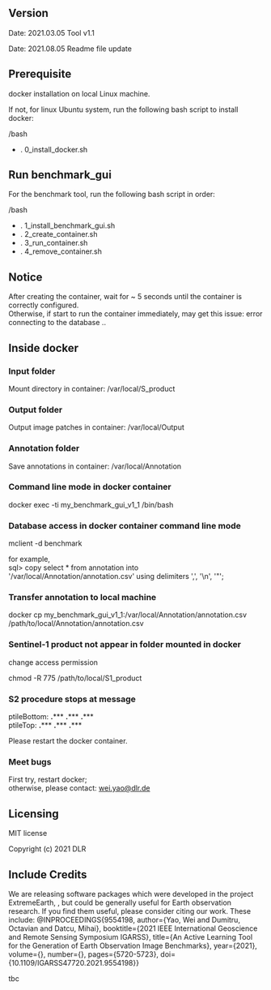 ## Version
Date: 2021.03.05
Tool v1.1

Date: 2021.08.05
Readme file update

##
## Prerequisite

docker installation on local Linux machine.

If not, for linux Ubuntu system, run the following bash script to install docker:

/bash
* . 0_install_docker.sh

##
## Run benchmark_gui

For the benchmark tool, run the following bash script in order:

/bash
* . 1_install_benchmark_gui.sh
* . 2_create_container.sh
* . 3_run_container.sh
* . 4_remove_container.sh

##
## Notice

After creating the container, wait for ~ 5 seconds until the container is correctly configured. <br />
Otherwise, if start to run the container immediately, may get this issue:
	error connecting to the database ..

##
## Inside docker

### Input folder

Mount directory in container:
/var/local/S_product


### Output folder

Output image patches in container:
/var/local/Output


### Annotation folder

Save annotations in container:
/var/local/Annotation

### Command line mode in docker container 

docker exec -ti my_benchmark_gui_v1_1 /bin/bash


### Database access in docker container command line mode

mclient -d benchmark

for example, <br />
sql> copy select * from annotation into '/var/local/Annotation/annotation.csv' using delimiters ',', '\n', '"';


### Transfer annotation to local machine

docker cp my_benchmark_gui_v1_1:/var/local/Annotation/annotation.csv /path/to/local/Annotation/annotation.csv


### Sentinel-1 product not appear in folder mounted in docker
change access permission

chmod -R 775 /path/to/local/S1_product


### S2 procedure stops at message
 ptileBottom: ****.******* ****.******* ****.******* <br />
 ptileTop: ****.******* ****.******* ****.******* 

Please restart the docker container.

### Meet bugs

First try, restart docker; <br />
otherwise, please contact: wei.yao@dlr.de

## Licensing
MIT license

Copyright (c) 2021 DLR

## Include Credits
We are releasing software packages which were developed in the project ExtremeEarth, , but could be generally useful for Earth observation research. If you find them useful, please consider citing our work. These include:
@INPROCEEDINGS{9554198,
  author={Yao, Wei and Dumitru, Octavian and Datcu, Mihai},
  booktitle={2021 IEEE International Geoscience and Remote Sensing Symposium IGARSS}, 
  title={An Active Learning Tool for the Generation of Earth Observation Image Benchmarks}, 
  year={2021},
  volume={},
  number={},
  pages={5720-5723},
  doi={10.1109/IGARSS47720.2021.9554198}}

tbc
	
